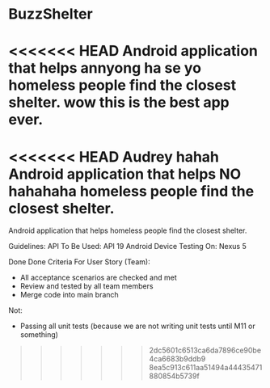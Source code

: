 # BuzzShelter
<<<<<<< HEAD
Android application that helps annyong ha se yo homeless people find the closest shelter. 
wow this is the best app ever.
=======
<<<<<<< HEAD
Audrey hahah
Android application that helps NO hahahaha homeless people find the closest shelter. 
=======
Android application that helps homeless people find the closest shelter.

Guidelines:
API To Be Used: API 19
Android Device Testing On: Nexus 5

Done Done Criteria For User Story (Team):
- All acceptance scenarios are checked and met
- Review and tested by all team members
- Merge code into main branch

Not:
- Passing all unit tests (because we are not writing unit
tests until M11 or something)
>>>>>>> 2dc5601c6513ca6da7896ce90be4ca6683b9ddb9
>>>>>>> 8ea5c913c611aa51494a44435471880854b5739f
